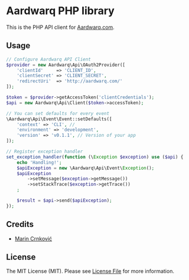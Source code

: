 # Aardwarq PHP library

This is the PHP API client for [Aardwarq.com](http://aardwarq.com).

## Usage

``` php
// Configure Aardwarq API Client
$provider = new Aardwarq\Api\OAuth2Provider([
    'clientId'     => 'CLIENT_ID',
    'clientSecret' => 'CLIENT_SECRET',
    'redirectUri'  => 'http://aardwarq.com/'
]);

$token = $provider->getAccessToken('clientCredentials');
$api = new Aardwarq\Api\Client($token->accessToken);

// You can set defaults for every event
\Aardwarq\Api\Event\Event::setDefaults([
    'context' => 'CLI', // 
    'environment' => 'development',
    'version' => 'v0.1.1', // Version of your app
]);

// Register exception handler
set_exception_handler(function (\Exception $exception) use ($api) {
    echo 'Handling!';
    $apiException = new \Aardwarq\Api\Event\Exception();
    $apiException
        ->setMessage($exception->getMessage())
        ->setStackTrace($exception->getTrace())
    ;

    $result = $api->send($apiException);
});

```

## Credits

- [Marin Crnković](https://github.com/anorgan)

## License

The MIT License (MIT). Please see [License File](LICENSE.md) for more information.
